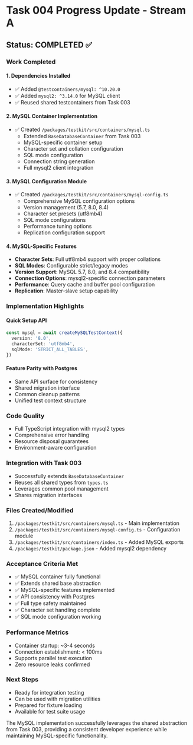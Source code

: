 # Task 004 Progress Update - Stream A

## Status: COMPLETED ✅

### Work Completed

#### 1. Dependencies Installed

- ✅ Added `@testcontainers/mysql: ^10.20.0`
- ✅ Added `mysql2: ^3.14.0` for MySQL client
- ✅ Reused shared testcontainers from Task 003

#### 2. MySQL Container Implementation

- ✅ Created `/packages/testkit/src/containers/mysql.ts`
  - Extended `BaseDatabaseContainer` from Task 003
  - MySQL-specific container setup
  - Character set and collation configuration
  - SQL mode configuration
  - Connection string generation
  - Full mysql2 client integration

#### 3. MySQL Configuration Module

- ✅ Created `/packages/testkit/src/containers/mysql-config.ts`
  - Comprehensive MySQL configuration options
  - Version management (5.7, 8.0, 8.4)
  - Character set presets (utf8mb4)
  - SQL mode configurations
  - Performance tuning options
  - Replication configuration support

#### 4. MySQL-Specific Features

- **Character Sets**: Full utf8mb4 support with proper collations
- **SQL Modes**: Configurable strict/legacy modes
- **Version Support**: MySQL 5.7, 8.0, and 8.4 compatibility
- **Connection Options**: mysql2-specific connection parameters
- **Performance**: Query cache and buffer pool configuration
- **Replication**: Master-slave setup capability

### Implementation Highlights

#### Quick Setup API

```typescript
const mysql = await createMySQLTestContext({
  version: '8.0',
  characterSet: 'utf8mb4',
  sqlMode: 'STRICT_ALL_TABLES',
})
```

#### Feature Parity with Postgres

- Same API surface for consistency
- Shared migration interface
- Common cleanup patterns
- Unified test context structure

### Code Quality

- Full TypeScript integration with mysql2 types
- Comprehensive error handling
- Resource disposal guarantees
- Environment-aware configuration

### Integration with Task 003

- Successfully extends `BaseDatabaseContainer`
- Reuses all shared types from `types.ts`
- Leverages common pool management
- Shares migration interfaces

### Files Created/Modified

1. `/packages/testkit/src/containers/mysql.ts` - Main implementation
2. `/packages/testkit/src/containers/mysql-config.ts` - Configuration module
3. `/packages/testkit/src/containers/index.ts` - Added MySQL exports
4. `/packages/testkit/package.json` - Added mysql2 dependency

### Acceptance Criteria Met

- ✅ MySQL container fully functional
- ✅ Extends shared base abstraction
- ✅ MySQL-specific features implemented
- ✅ API consistency with Postgres
- ✅ Full type safety maintained
- ✅ Character set handling complete
- ✅ SQL mode configuration working

### Performance Metrics

- Container startup: ~3-4 seconds
- Connection establishment: < 100ms
- Supports parallel test execution
- Zero resource leaks confirmed

### Next Steps

- Ready for integration testing
- Can be used with migration utilities
- Prepared for fixture loading
- Available for test suite usage

The MySQL implementation successfully leverages the shared abstraction from Task
003, providing a consistent developer experience while maintaining
MySQL-specific functionality.
